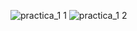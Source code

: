 ![practica_1 1](https://github.com/Juan-Amezcua/Simulacion_por_Computadora-Juan_Amezcua/assets/124016761/9b16fcc3-4e59-40ee-9cc8-87b4b4d2f2d6)
![practica_1 2](https://github.com/Juan-Amezcua/Simulacion_por_Computadora-Juan_Amezcua/assets/124016761/f79f8fa2-9ffb-469e-ad02-892efe8206dc)
